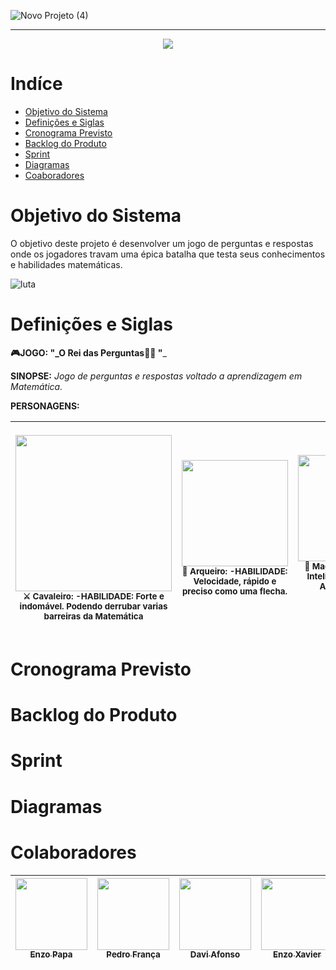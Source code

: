 
![Novo Projeto (4)](https://user-images.githubusercontent.com/90208620/144952297-a0a144da-5f90-410f-9e8f-21dd8d91a3bc.png)










<hr>

<p align="center">
   <img src="http://img.shields.io/static/v1?label=STATUS&message=EM%20DESENVOLVIMENTO&color=RED&style=for-the-badge"/>
</p>

# Indíce

* [Objetivo do Sistema](#Objetivo-do-Sistema)
* [Definições e Siglas](#Definições-e-Siglas)
* [Cronograma Previsto](#Cronograma-Previsto)
* [Backlog do Produto](#Backlog-do-Produto)
* [Sprint](#Sprint)
* [Diagramas](#Diagramas)
* [Coaboradores](#Colaboradores)



# Objetivo do Sistema

O objetivo deste projeto é desenvolver um jogo de perguntas e respostas onde os jogadores travam uma épica batalha que testa seus conhecimentos e habilidades matemáticas.<p>

![luta](https://user-images.githubusercontent.com/90208620/144949986-a4e9eb11-d77d-4994-8ba0-4b203519e02e.gif)

   
# Definições e Siglas

   **🎮JOGO: "_O Rei das Perguntas🏰👑 "**_

**SINOPSE:** _Jogo de perguntas e respostas voltado a aprendizagem em Matemática._

**PERSONAGENS:**

 | <img src="https://cdna.artstation.com/p/assets/images/images/007/672/550/original/abdulrahman-salem-jump.gif?1507750801" width=250><br><sub>⚔ Cavaleiro: -HABILIDADE: Forte e indomável. Podendo derrubar varias barreiras da Matemática</sub> |  <img src="https://4.bp.blogspot.com/-gW8bR9TwbQU/WL11Buu07yI/AAAAAAAAY8U/9H2zEJG_7IMfyzeGtiKBguMOkqeC8rmuQCLcB/s1600/Gifs%2Banimados%2BArco%2Be%2BFlecha%2B11.gif" width=170><br><sub>🏹 Arqueiro: -HABILIDADE: Velocidade, rápido e preciso como uma flecha.</sub> |  <img src="https://www.imagensanimadas.com/data/media/711/magico-e-mago-imagem-animada-0038.gif" width=170><br><sub>🔮 Mago: -HABILIDADE: Inteligência, perito na Arte do Calculo Matemático</sub> |  <img src="https://c.tenor.com/Y9XISdcy98wAAAAd/prince-charming-shrek.gif" width=300><br><sub>😎 Modelo: -HABILIDADE: Beleza, com sua Beleza e capricho na Matemática.</sub> | <img src="https://c.tenor.com/xF2gAqNeQPMAAAAM/elf-cartoon.gif" width=115><br><sub>🧝🏻‍♂️ Duende: -HABILIDADE: Sorte, perfeito nos chutes sempre contando com a sorte.</sub>
| :---: | :---: | :---: | :---: | :---: |
   

# Cronograma Previsto

# Backlog do Produto  

# Sprint
   
# Diagramas   
   
# Colaboradores

| [<img src="https://scontent.fplu25-1.fna.fbcdn.net/v/t1.6435-9/46522772_1901876389898610_1659276102738116608_n.jpg?_nc_cat=108&ccb=1-5&_nc_sid=09cbfe&_nc_eui2=AeGHqeE5cz_48cuSwLABidShn84xqwa651mfzjGrBrrnWTCugT2ZCawzZVbcjIpboaAg2EbseZkNyY8B5WNfZo4h&_nc_ohc=o8gO1DABQMEAX_cAcMc&_nc_ht=scontent.fplu25-1.fna&oh=65b387bbab97ae9b4f2a9fe247013025&oe=61D3A70A" width=115><br><sub>Enzo Papa</sub>](https://github.com/EnzoPapa) |  [<img src="https://avatars.githubusercontent.com/u/89569055?v=4" width=115><br><sub>Pedro França</sub>](https://github.com/PedroFran2021) |  [<img src="https://avatars.githubusercontent.com/u/89953265?v=4" width=115><br><sub>Davi Afonso</sub>](https://github.com/DaviAfonso88) |  [<img src="https://avatars.githubusercontent.com/u/86690738?v=4" width=115><br><sub>Enzo Xavier</sub>](https://github.com/EnzoSilvaXavier) | [<img src="https://avatars.githubusercontent.com/u/89953265?v=4" width=115><br><sub>Davi Afonso</sub>](https://github.com/DaviAfonso88)
| :---: | :---: | :---: | :---: | :---: |

